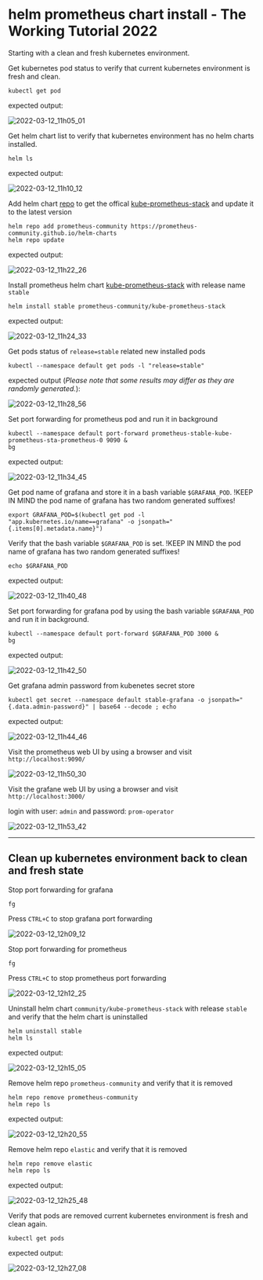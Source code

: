 # helm prometheus chart install - The Working Tutorial 2022

Starting with a clean and fresh kubernetes environment.

Get kubernetes pod status to verify that current kubernetes environment is fresh and clean.

```
kubectl get pod
```
expected output:

![2022-03-12_11h05_01](https://user-images.githubusercontent.com/5826641/158013667-c7e2a4b3-3b86-47ad-9052-1723eb894b85.png)

Get helm chart list to verify that kubernetes environment has no helm charts installed.

```
helm ls
```
expected output:

![2022-03-12_11h10_12](https://user-images.githubusercontent.com/5826641/158013832-d278a8fe-5ed7-4c21-bbee-634fbe45b267.png)

Add helm chart [repo](https://github.com/prometheus-community/helm-charts/tree/main/charts/kube-prometheus-stack) to get the offical [kube-prometheus-stack](https://artifacthub.io/packages/helm/prometheus-community/kube-prometheus-stack) and update it to the latest version

```
helm repo add prometheus-community https://prometheus-community.github.io/helm-charts
helm repo update
```

expected output:

![2022-03-12_11h22_26](https://user-images.githubusercontent.com/5826641/158014238-73bed839-c5be-4c33-835d-a34bd3a31cf7.png)


Install prometheus helm chart [kube-prometheus-stack](https://artifacthub.io/packages/helm/prometheus-community/kube-prometheus-stack) with release name `stable`

```
helm install stable prometheus-community/kube-prometheus-stack
```

expected output:

![2022-03-12_11h24_33](https://user-images.githubusercontent.com/5826641/158014288-bab941d8-f071-425b-ac6f-bc1bffe052d8.png)

Get pods status of `release=stable` related new installed pods

```
kubectl --namespace default get pods -l "release=stable"
```

expected output (*Please note that some results may differ as they are randomly generated.*):

![2022-03-12_11h28_56](https://user-images.githubusercontent.com/5826641/158014404-f65e61fe-3da6-4784-a011-9ed11eee639d.png)

Set port forwarding for prometheus pod and run it in background

```
kubectl --namespace default port-forward prometheus-stable-kube-prometheus-sta-prometheus-0 9090 &
bg
```

expected output:

![2022-03-12_11h34_45](https://user-images.githubusercontent.com/5826641/158014605-9bb2928f-9a87-47b8-926a-e1b35a17d0cc.png)

Get pod name of grafana and store it in a bash variable `$GRAFANA_POD`. !KEEP IN MIND the pod name of grafana has two random generated suffixes!

```
export GRAFANA_POD=$(kubectl get pod -l "app.kubernetes.io/name==grafana" -o jsonpath="{.items[0].metadata.name}")
```

Verify that the bash variable `$GRAFANA_POD` is set. !KEEP IN MIND the pod name of grafana has two random generated suffixes!

```
echo $GRAFANA_POD
```

expected output:

![2022-03-12_11h40_48](https://user-images.githubusercontent.com/5826641/158014814-a139b657-c7b7-48ed-b05e-2b940e3295bd.png)

Set port forwarding for grafana pod by using the bash variable `$GRAFANA_POD` and run it in background.

```
kubectl --namespace default port-forward $GRAFANA_POD 3000 &
bg
```

expected output:

![2022-03-12_11h42_50](https://user-images.githubusercontent.com/5826641/158014891-c717c7a0-005c-4ded-8ae4-560f0da72b4a.png)

Get grafana admin password from kubenetes secret store

```
kubectl get secret --namespace default stable-grafana -o jsonpath="{.data.admin-password}" | base64 --decode ; echo
```

expected output:

![2022-03-12_11h44_46](https://user-images.githubusercontent.com/5826641/158014958-91812266-ba1c-4e25-a220-baff7de035ec.png)

Visit the prometheus web UI by using a browser and visit `http://localhost:9090/`

![2022-03-12_11h50_30](https://user-images.githubusercontent.com/5826641/158015089-aecd473f-6ec3-4ffd-825a-73978f3c9441.png)

Visit the grafane web UI by using a browser and visit `http://localhost:3000/`

login with user: `admin` and password: `prom-operator`

![2022-03-12_11h53_42](https://user-images.githubusercontent.com/5826641/158015165-9e40bb65-c257-4b86-8796-173a578dc3c9.png)

---

## Clean up kubernetes environment back to clean and fresh state

Stop port forwarding for grafana

```
fg
```

Press `CTRL+C` to stop grafana port forwarding

![2022-03-12_12h09_12](https://user-images.githubusercontent.com/5826641/158015664-dc8fddd3-32ed-4656-8dee-3b8e65efff8e.png)

Stop port forwarding for prometheus

```
fg
```

Press `CTRL+C` to stop prometheus port forwarding

![2022-03-12_12h12_25](https://user-images.githubusercontent.com/5826641/158015750-66f73655-8c28-4e25-87fb-9598e02c3fec.png)

Uninstall helm chart `community/kube-prometheus-stack` with release `stable` and verify that the helm chart is uninstalled

```
helm uninstall stable
helm ls
```

expected output:

![2022-03-12_12h15_05](https://user-images.githubusercontent.com/5826641/158015864-d8b31dcf-6e75-42df-ac11-151bbb2cccc5.png)

Remove helm repo `prometheus-community` and verify that it is removed

```
helm repo remove prometheus-community
helm repo ls 
```

expected output:

![2022-03-12_12h20_55](https://user-images.githubusercontent.com/5826641/158016069-9f5c86b5-15c8-4cbd-80ae-a1562abff272.png)

Remove helm repo `elastic` and verify that it is removed

```
helm repo remove elastic
helm repo ls 
```

expected output:

![2022-03-12_12h25_48](https://user-images.githubusercontent.com/5826641/158016209-c3e47649-0020-46f3-b6a2-389fb7419d31.png)

Verify that pods are removed current kubernetes environment is fresh and clean again.

```
kubectl get pods
```

expected output:

![2022-03-12_12h27_08](https://user-images.githubusercontent.com/5826641/158016238-d150bfbe-180d-430e-971d-bf2545a9842e.png)
